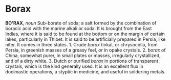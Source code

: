 # Borax

**BO'RAX**, _noun_ Sub-borate of soda; a salt formed by the combination of boracic acid with the marine alkali or soda. It is brought from the East Indies, where it is said to be found at the bottom or on the margin of certain lakes, particularly in Thibet. It is said to be artificially prepared in Persia, like niter. It comes in three states. 1. Crude _borax_ tinkal, or chrysocolla, from Persia, in greenish masses of a greasy feel, or in opake crystals. 2. _borax_ of China, somewhat purer, in small plates or masses, irregularly crystallized, and of a dirty white. 3. Dutch or purified _borax_ in portions of transparent crystals, which is the kind generally used. It is an excellent flux in docimastic operations, a styptic in medicine, and useful in soldering metals.